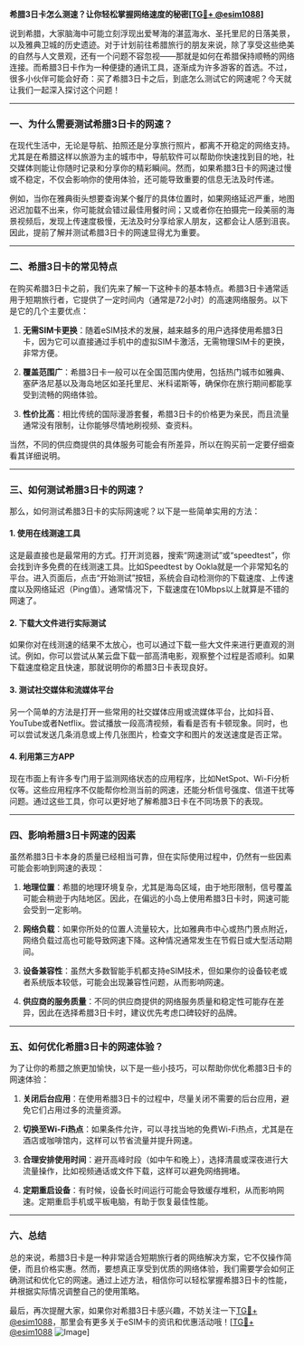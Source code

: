 **希腊3日卡怎么测速？让你轻松掌握网络速度的秘密[[TG💪+ @esim1088](https://t.me/s/esim1088)]**

说到希腊，大家脑海中可能立刻浮现出爱琴海的湛蓝海水、圣托里尼的日落美景，以及雅典卫城的历史遗迹。对于计划前往希腊旅行的朋友来说，除了享受这些绝美的自然与人文景观，还有一个问题不容忽视——那就是如何在希腊保持顺畅的网络连接。而希腊3日卡作为一种便捷的通讯工具，逐渐成为许多游客的首选。不过，很多小伙伴可能会好奇：买了希腊3日卡之后，到底怎么测试它的网速呢？今天就让我们一起深入探讨这个问题！

---

### **一、为什么需要测试希腊3日卡的网速？**

在现代生活中，无论是导航、拍照还是分享旅行照片，都离不开稳定的网络支持。尤其是在希腊这样以旅游为主的城市中，导航软件可以帮助你快速找到目的地，社交媒体则能让你随时记录和分享你的精彩瞬间。然而，如果希腊3日卡的网速过慢或不稳定，不仅会影响你的使用体验，还可能导致重要的信息无法及时传递。

例如，当你在雅典街头想要查询某个餐厅的具体位置时，如果网络延迟严重，地图迟迟加载不出来，你可能就会错过最佳用餐时间；又或者你在拍摄完一段美丽的海景视频后，发现上传速度极慢，无法及时分享给家人朋友，这都会让人感到沮丧。因此，提前了解并测试希腊3日卡的网速显得尤为重要。

---

### **二、希腊3日卡的常见特点**

在购买希腊3日卡之前，我们先来了解一下这种卡的基本特点。希腊3日卡通常适用于短期旅行者，它提供了一定时间内（通常是72小时）的高速网络服务。以下是它的几个主要优点：

1. **无需SIM卡更换**：随着eSIM技术的发展，越来越多的用户选择使用希腊3日卡，因为它可以直接通过手机中的虚拟SIM卡激活，无需物理SIM卡的更换，非常方便。
   
2. **覆盖范围广**：希腊3日卡一般可以在全国范围内使用，包括热门城市如雅典、塞萨洛尼基以及海岛地区如圣托里尼、米科诺斯等，确保你在旅行期间都能享受到流畅的网络体验。

3. **性价比高**：相比传统的国际漫游套餐，希腊3日卡的价格更为亲民，而且流量通常没有限制，让你能够尽情地刷视频、查资料。

当然，不同的供应商提供的具体服务可能会有所差异，所以在购买前一定要仔细查看其详细说明。

---

### **三、如何测试希腊3日卡的网速？**

那么，如何测试希腊3日卡的实际网速呢？以下是一些简单实用的方法：

#### **1. 使用在线测速工具**
这是最直接也是最常用的方式。打开浏览器，搜索“网速测试”或“speedtest”，你会找到许多免费的在线测速工具。比如Speedtest by Ookla就是一个非常知名的平台。进入页面后，点击“开始测试”按钮，系统会自动检测你的下载速度、上传速度以及网络延迟（Ping值）。通常情况下，下载速度在10Mbps以上就算是不错的网速了。

#### **2. 下载大文件进行实际测试**
如果你对在线测速的结果不太放心，也可以通过下载一些大文件来进行更直观的测试。例如，你可以尝试从某云盘下载一部高清电影，观察整个过程是否顺利。如果下载速度稳定且快速，那就说明你的希腊3日卡表现良好。

#### **3. 测试社交媒体和流媒体平台**
另一个简单的方法是打开一些常用的社交媒体应用或流媒体平台，比如抖音、YouTube或者Netflix。尝试播放一段高清视频，看看是否有卡顿现象。同时，也可以尝试发送几条消息或上传几张图片，检查文字和图片的发送速度是否正常。

#### **4. 利用第三方APP**
现在市面上有许多专门用于监测网络状态的应用程序，比如NetSpot、Wi-Fi分析仪等。这些应用程序不仅能帮你检测当前的网速，还能分析信号强度、信道干扰等问题。通过这些工具，你可以更好地了解希腊3日卡在不同场景下的表现。

---

### **四、影响希腊3日卡网速的因素**

虽然希腊3日卡本身的质量已经相当可靠，但在实际使用过程中，仍然有一些因素可能会影响到网速的表现：

1. **地理位置**：希腊的地理环境复杂，尤其是海岛区域，由于地形限制，信号覆盖可能会稍逊于内陆地区。因此，在偏远的小岛上使用希腊3日卡时，网速可能会受到一定影响。

2. **网络负载**：如果你所处的位置人流量较大，比如雅典市中心或热门景点附近，网络负载过高也可能导致网速下降。这种情况通常发生在节假日或大型活动期间。

3. **设备兼容性**：虽然大多数智能手机都支持eSIM技术，但如果你的设备较老或者系统版本较低，可能会出现兼容性问题，从而影响网速。

4. **供应商的服务质量**：不同的供应商提供的网络服务质量和稳定性可能存在差异，因此在选择希腊3日卡时，建议优先考虑口碑较好的品牌。

---

### **五、如何优化希腊3日卡的网速体验？**

为了让你的希腊之旅更加愉快，以下是一些小技巧，可以帮助你优化希腊3日卡的网速体验：

1. **关闭后台应用**：在使用希腊3日卡的过程中，尽量关闭不需要的后台应用，避免它们占用过多的流量资源。

2. **切换至Wi-Fi热点**：如果条件允许，可以寻找当地的免费Wi-Fi热点，尤其是在酒店或咖啡馆内，这样可以节省流量并提升网速。

3. **合理安排使用时间**：避开高峰时段（如中午和晚上），选择清晨或深夜进行大流量操作，比如视频通话或文件下载，这样可以避免网络拥堵。

4. **定期重启设备**：有时候，设备长时间运行可能会导致缓存堆积，从而影响网速。定期重启手机或平板电脑，有助于恢复最佳性能。

---

### **六、总结**

总的来说，希腊3日卡是一种非常适合短期旅行者的网络解决方案，它不仅操作简便，而且价格实惠。然而，要想真正享受到优质的网络体验，我们需要学会如何正确测试和优化它的网速。通过上述方法，相信你可以轻松掌握希腊3日卡的性能，并根据实际情况调整自己的使用策略。

最后，再次提醒大家，如果你对希腊3日卡感兴趣，不妨关注一下[TG💪+ @esim1088](https://t.me/s/esim1088)，那里会有更多关于eSIM卡的资讯和优惠活动哦！[[TG💪+ @esim1088](https://t.me/s/esim1088) ![Image](https://i.postimg.cc/4NQfJmqS/Snipaste-2025-05-13-00-14-12.png)]